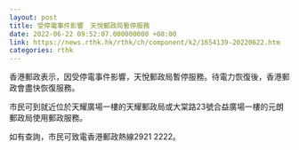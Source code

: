 ```yaml
---
layout: post
title: 受停電事件影響　天悅郵政局暫停服務
date: 2022-06-22 09:52:07.000000000 +08:00
link: https://news.rthk.hk/rthk/ch/component/k2/1654139-20220622.htm
categories: rthk
---
```


香港郵政表示，因受停電事件影響，天悅郵政局暫停服務。待電力恢復後，香港郵政會盡快恢復服務。

市民可到就近位於天耀廣場一樓的天耀郵政局或大棠路23號合益廣場一樓的元朗郵政局使用郵政服務。

如有查詢，市民可致電香港郵政熱線2921 2222。
